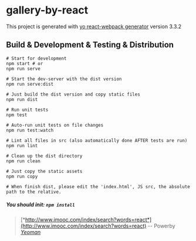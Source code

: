 # gallery-by-react

This project is generated with [yo react-webpack generator](https://github.com/yeoman/generator-angular)
version 3.3.2

## Build & Development & Testing & Distribution

    # Start for development
    npm start # or
    npm run serve
    
    # Start the dev-server with the dist version
    npm run serve:dist
    
    # Just build the dist version and copy static files
    npm run dist
    
    # Run unit tests
    npm test
    
    # Auto-run unit tests on file changes
    npm run test:watch
    
    # Lint all files in src (also automatically done AFTER tests are run)
    npm run lint
    
    # Clean up the dist directory
    npm run clean
    
    # Just copy the static assets
    npm run copy
    
    # When finish dist, please edit the 'index.html', JS src, the absolute path to the relative.

##### *You should init: `npm install`*  

> [*http://www.imooc.com/index/search?words=react*](http://www.imooc.com/index/search?words=react) -- Powerby [*Yeoman*](http://yeoman.io/)
